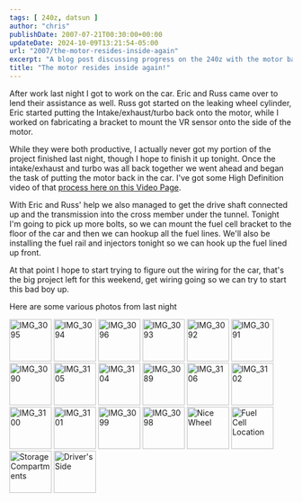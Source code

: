 ```yaml
---
tags: [ 240z, datsun ]
author: "chris"
publishDate: 2007-07-21T00:30:00+00:00
updateDate: 2024-10-09T13:21:54-05:00
url: "2007/the-motor-resides-inside-again"
excerpt: "A blog post discussing progress on the 240z with the motor back in the car, along with some photos"
title: "The motor resides inside again!"
---
```


After work last night I got to work on the car. Eric and Russ came over to lend their assistance as well. Russ got started on the leaking wheel cylinder, Eric started putting the Intake/exhaust/turbo back onto the motor, while I worked on fabricating a bracket to mount the VR sensor onto the side of the motor.

While they were both productive, I actually never got my portion of the project finished last night, though I hope to finish it up tonight. Once the intake/exhaust and turbo was all back together we went ahead and began the task of putting the motor back in the car. I've got some High Definition video of that [process here on this Video Page](/engine-insertion-take-2).

With Eric and Russ' help we also managed to get the drive shaft connected up and the transmission into the cross member under the tunnel. Tonight I'm going to pick up more bolts, so we can mount the fuel cell bracket to the floor of the car and then we can hookup all the fuel lines. We'll also be installing the fuel rail and injectors tonight so we can hook up the fuel lined up front.

At that point I hope to start trying to figure out the wiring for the car, that's the big project left for this weekend, get wiring going so we can try to start this bad boy up.

Here are some various photos from last night

<a style="text-decoration: none" href="https://www.flickr.com/photos/chammond/859220320/in/pool-341731@N21" ><img height="75" alt="IMG_3095" src="https://farm2.static.flickr.com/1370/859220320_8cec17934b_m.jpg" border="0" /> </a><a style="text-decoration: none" href="https://www.flickr.com/photos/chammond/859217242/in/pool-341731@N21" ><img height="75" alt="IMG_3094" src="https://farm2.static.flickr.com/1272/859217242_cc8858e8ea_m.jpg" border="0" /> </a><a style="text-decoration: none" href="https://www.flickr.com/photos/chammond/858361631/in/pool-341731@N21" ><img height="75" alt="IMG_3096" src="https://farm2.static.flickr.com/1311/858361631_e4f89b9d4d_m.jpg" border="0" /> </a><a style="text-decoration: none" href="https://www.flickr.com/photos/chammond/859214472/in/pool-341731@N21" ><img height="75" alt="IMG_3093" src="https://farm2.static.flickr.com/1195/859214472_ec49a9eb30_m.jpg" border="0" /> </a><a style="text-decoration: none" href="https://www.flickr.com/photos/chammond/859211940/in/pool-341731@N21" ><img height="75" alt="IMG_3092" src="https://farm2.static.flickr.com/1236/859211940_d79e827c57_m.jpg" border="0" /> </a><a style="text-decoration: none" href="https://www.flickr.com/photos/chammond/859209068/in/pool-341731@N21" ><img height="75" alt="IMG_3091" src="https://farm2.static.flickr.com/1418/859209068_3ed1601503_m.jpg" border="0" /> </a><a style="text-decoration: none" href="https://www.flickr.com/photos/chammond/858345267/in/pool-341731@N21" ><img height="75" alt="IMG_3090" src="https://farm2.static.flickr.com/1058/858345267_7aff524e8b_m.jpg" border="0" /> </a><a style="text-decoration: none" href="https://www.flickr.com/photos/chammond/859197900/in/pool-341731@N21" ><img height="75" alt="IMG_3105" src="https://farm2.static.flickr.com/1252/859197900_15097a5cf9_m.jpg" border="0" /> </a><a style="text-decoration: none" href="https://www.flickr.com/photos/chammond/859194550/in/pool-341731@N21" ><img height="75" alt="IMG_3104" src="https://farm2.static.flickr.com/1158/859194550_170ce6b801_m.jpg" border="0" /> </a><a style="text-decoration: none" href="https://www.flickr.com/photos/chammond/858342513/in/pool-341731@N21" ><img height="75" alt="IMG_3089" src="https://farm2.static.flickr.com/1245/858342513_1cf86880fc_m.jpg" border="0" /> </a><a style="text-decoration: none" href="https://www.flickr.com/photos/chammond/858339487/in/pool-341731@N21" ><img height="75" alt="IMG_3106" src="https://farm2.static.flickr.com/1244/858339487_e543d157d4_m.jpg" border="0" /> </a><a style="text-decoration: none" href="https://www.flickr.com/photos/chammond/858327679/in/pool-341731@N21" ><img height="75" alt="IMG_3102" src="https://farm2.static.flickr.com/1099/858327679_718ef292b7_m.jpg" border="0" /> </a><a style="text-decoration: none" href="https://www.flickr.com/photos/chammond/859183144/in/pool-341731@N21" ><img height="75" alt="IMG_3100" src="https://farm2.static.flickr.com/1385/859183144_10593bba41_m.jpg" border="0" /> </a><a style="text-decoration: none" href="https://www.flickr.com/photos/chammond/858324807/in/pool-341731@N21" ><img height="75" alt="IMG_3101" src="https://farm2.static.flickr.com/1065/858324807_84dfb7e2e7_m.jpg" border="0" /> </a><a style="text-decoration: none" href="https://www.flickr.com/photos/chammond/858319009/in/pool-341731@N21" ><img height="75" alt="IMG_3099" src="https://farm2.static.flickr.com/1179/858319009_40f14430b2_m.jpg" border="0" /> </a><a style="text-decoration: none" href="https://www.flickr.com/photos/chammond/858315975/in/pool-341731@N21" ><img height="75" alt="IMG_3098" src="https://farm2.static.flickr.com/1344/858315975_2c95e5a4c9_m.jpg" border="0" /> </a><a style="text-decoration: none" href="https://www.flickr.com/photos/chammond/824938492/in/pool-341731@N21" ><img height="75" alt="Nice Wheel" src="https://farm2.static.flickr.com/1189/824938492_9f563166b1_m.jpg" border="0" /> </a><a style="text-decoration: none" href="https://www.flickr.com/photos/chammond/824936714/in/pool-341731@N21" ><img height="75" alt="Fuel Cell Location" src="https://farm2.static.flickr.com/1068/824936714_7c9d8f36cc_m.jpg" border="0" /> </a><a style="text-decoration: none" href="https://www.flickr.com/photos/chammond/824931720/in/pool-341731@N21" ><img height="75" alt="Storage Compartments" src="https://farm2.static.flickr.com/1117/824931720_49a6bdf04c_m.jpg" border="0" /> </a><a style="text-decoration: none" href="https://www.flickr.com/photos/chammond/824056123/in/pool-341731@N21" ><img height="75" alt="Driver's Side" src="https://farm2.static.flickr.com/1329/824056123_dcc0ec1cf2_m.jpg" border="0" /></a>

